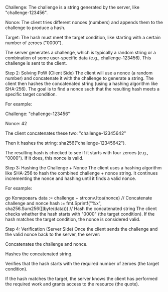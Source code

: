 Challenge: The challenge is a string generated by the server, like "challenge-123456".

Nonce: The client tries different nonces (numbers) and appends them to the challenge to produce a hash.

Target: The hash must meet the target condition, like starting with a certain number of zeroes ("0000").


The server generates a challenge, which is typically a random string or a combination of some user-specific data (e.g., challenge-123456). This challenge is sent to the client.

Step 2: Solving PoW (Client Side)
The client will use a nonce (a random number) and concatenate it with the challenge to generate a string. The client then hashes the concatenated string (using a hashing algorithm like SHA-256). The goal is to find a nonce such that the resulting hash meets a specific target condition.

For example:

Challenge: "challenge-123456"

Nonce: 42

The client concatenates these two: "challenge-12345642"

Then it hashes the string: sha256("challenge-12345642").

The resulting hash is checked to see if it starts with four zeroes (e.g., "0000"). If it does, this nonce is valid.

Step 3: Hashing the Challenge + Nonce
The client uses a hashing algorithm like SHA-256 to hash the combined challenge + nonce string. It continues incrementing the nonce and hashing until it finds a valid nonce.

For example:

go
Копировать
data := challenge + strconv.Itoa(nonce) // Concatenate challenge and nonce
hash := fmt.Sprintf("%x", sha256.Sum256([]byte(data))) // Hash the concatenated string
The client checks whether the hash starts with "0000" (the target condition). If the hash matches the target condition, the nonce is considered valid.

Step 4: Verification (Server Side)
Once the client sends the challenge and the valid nonce back to the server, the server:

Concatenates the challenge and nonce.

Hashes the concatenated string.

Verifies that the hash starts with the required number of zeroes (the target condition).

If the hash matches the target, the server knows the client has performed the required work and grants access to the resource (the quote).